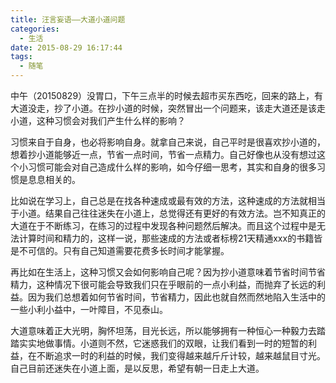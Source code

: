 ```yaml
---
title: 汪言妄语——大道小道问题
categories:
  - 生活
date: 2015-08-29 16:17:44
tags:
  - 随笔
---
```


中午（20150829）没胃口，下午三点半的时候去超市买东西吃，回来的路上，有大道没走，抄了小道。在抄小道的时候，突然冒出一个问题来，该走大道还是该走小道，这种习惯会对我们产生什么样的影响？

<!-- more -->

习惯来自于自身，也必将影响自身。就拿自己来说，自己平时是很喜欢抄小道的，想着抄小道能够近一点，节省一点时间，节省一点精力。自己好像也从没有想过这个小习惯可能会对自己造成什么样的影响，如今仔细一思考，其实和自身的很多习惯是息息相关的。

比如说在学习上，自己总是在找各种速成或最有效的方法，这种速成的方法就相当于小道。结果自己往往迷失在小道上，总觉得还有更好的有效方法。岂不知真正的大道在于不断练习，在练习的过程中发现各种问题然后解决。而且这个过程中是无法计算时间和精力的，这样一说，那些速成的方法或者标榜21天精通xxx的书籍皆是不可信的。只有自己知道需要花费多长时间才能掌握。

再比如在生活上，这种习惯又会如何影响自己呢？因为抄小道意味着节省时间节省精力，这种情况下很可能会导致我们只在乎眼前的一点小利益，而抛弃了长远的利益。因为我们总想着如何节省时间，节省精力，因此也就自然而然地陷入生活中的一些小利小益中，一叶障目，不见泰山。

大道意味着正大光明，胸怀坦荡，目光长远，所以能够拥有一种恒心一种毅力去踏踏实实地做事情。小道则不然，它迷惑我们的双眼，让我们看到一时的短暂的利益，在不断追求一时的利益的时候，我们变得越来越斤斤计较，越来越鼠目寸光。自己目前还迷失在小道上面，是以反思，希望有朝一日走上大道。
